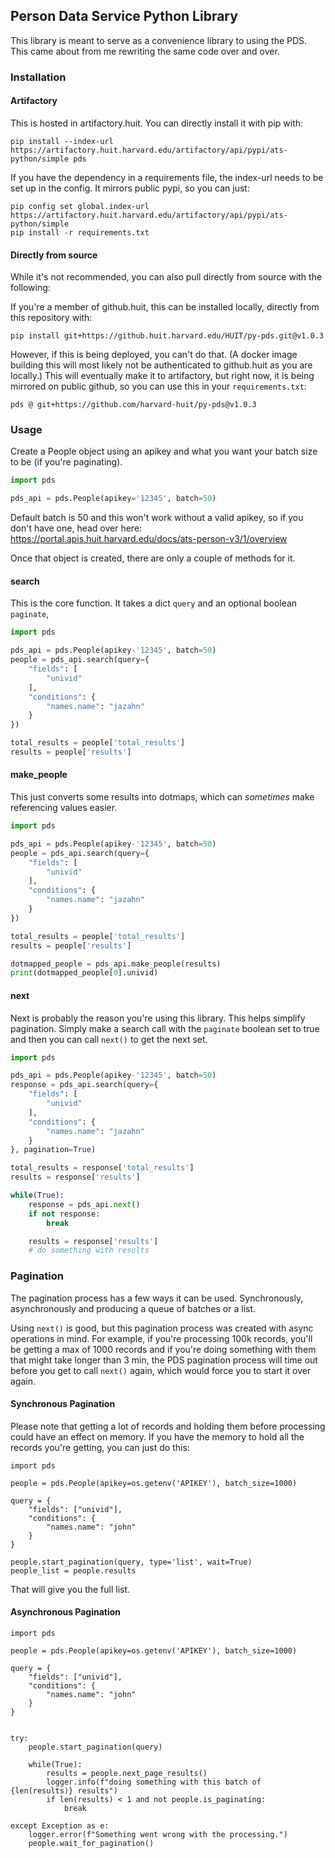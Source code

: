 
## Person Data Service Python Library

This library is meant to serve as a convenience library to using the PDS. This came about from me rewriting the same code over and over. 

### Installation

#### Artifactory

This is hosted in artifactory.huit. You can directly install it with pip with:
```
pip install --index-url https://artifactory.huit.harvard.edu/artifactory/api/pypi/ats-python/simple pds
```

If you have the dependency in a requirements file, the index-url needs to be set up in the config. It mirrors public pypi, so you can just:
```
pip config set global.index-url https://artifactory.huit.harvard.edu/artifactory/api/pypi/ats-python/simple
pip install -r requirements.txt
```

#### Directly from source

While it's not recommended, you can also pull directly from source with the following:

If you're a member of github.huit, this can be installed locally, directly from this repository with:
```
pip install git+https://github.huit.harvard.edu/HUIT/py-pds.git@v1.0.3
```

However, if this is being deployed, you can't do that. (A docker image building this will most likely not be authenticated to github.huit as you are locally.) This will eventually make it to artifactory, but right now, it is being mirrored on public github, so you can use this in your `requirements.txt`:
```
pds @ git+https://github.com/harvard-huit/py-pds@v1.0.3
```

### Usage

Create a People object using an apikey and what you want your batch size to be (if you're paginating). 

```py
import pds

pds_api = pds.People(apikey='12345', batch=50)
```

Default batch is 50 and this won't work without a valid apikey, so if you don't have one, head over here: https://portal.apis.huit.harvard.edu/docs/ats-person-v3/1/overview

Once that object is created, there are only a couple of methods for it. 

#### search

This is the core function. It takes a dict `query` and an optional boolean `paginate`, 

```py
import pds

pds_api = pds.People(apikey-'12345', batch=50)
people = pds_api.search(query={
    "fields": [
        "univid"
    ],
    "conditions": {
        "names.name": "jazahn"
    }
})

total_results = people['total_results']
results = people['results']
```


#### make_people

This just converts some results into dotmaps, which can _sometimes_ make referencing values easier.  

```py
import pds

pds_api = pds.People(apikey-'12345', batch=50)
people = pds_api.search(query={
    "fields": [
        "univid"
    ],
    "conditions": {
        "names.name": "jazahn"
    }
})

total_results = people['total_results']
results = people['results']

dotmapped_people = pds_api.make_people(results)
print(dotmapped_people[0].univid)
```

#### next

Next is probably the reason you're using this library. This helps simplify pagination. Simply make a search call with the `paginate` boolean set to true and then you can call `next()` to get the next set. 

```py
import pds

pds_api = pds.People(apikey-'12345', batch=50)
response = pds_api.search(query={
    "fields": [
        "univid"
    ],
    "conditions": {
        "names.name": "jazahn"
    }
}, pagination=True)

total_results = response['total_results']
results = response['results']

while(True):
    response = pds_api.next()
    if not response:
        break

    results = response['results']
    # do something with results
```

### Pagination

The pagination process has a few ways it can be used. Synchronously, asynchronously and producing a queue of batches or a list. 

Using `next()` is good, but this pagination process was created with async operations in mind. For example, if you're processing 100k records, you'll be getting a max of 1000 records and if you're doing something with them that might take longer than 3 min, the PDS pagination process will time out before you get to call `next()` again, which would force you to start it over again. 

#### Synchronous Pagination

Please note that getting a lot of records and holding them before processing could have an effect on memory. If you have the memory to hold all the records you're getting, you can just do this:

```
import pds

people = pds.People(apikey=os.getenv('APIKEY'), batch_size=1000)

query = {
    "fields": ["univid"],
    "conditions": {
        "names.name": "john"
    }
}

people.start_pagination(query, type='list', wait=True)
people_list = people.results
```

That will give you the full list.

#### Asynchronous Pagination

```
import pds

people = pds.People(apikey=os.getenv('APIKEY'), batch_size=1000)

query = {
    "fields": ["univid"],
    "conditions": {
        "names.name": "john"
    }
}


try:
    people.start_pagination(query)

    while(True):
        results = people.next_page_results()
        logger.info(f"doing something with this batch of {len(results)} results")
        if len(results) < 1 and not people.is_paginating:
            break
        
except Exception as e:
    logger.error(f"Something went wrong with the processing.")
    people.wait_for_pagination()
```